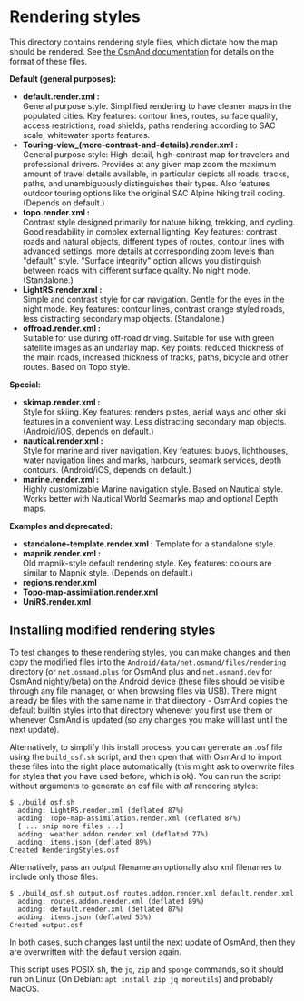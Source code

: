 Rendering styles
================
This directory contains rendering style files, which dictate how the map should be rendered.
See [the OsmAnd documentation](https://osmand.net/docs/technical/osmand-file-formats/osmand-rendering-style/) for details on the format of these files.

**Default (general purposes):**
* **default.render.xml :** <br>General purpose style. Simplified rendering to have cleaner maps in the populated cities. Key features: contour lines, routes, surface quality, access restrictions, road shields, paths rendering according to SAC scale, whitewater sports features.
* **Touring-view_(more-contrast-and-details).render.xml :** <br>General purpose style: High-detail, high-contrast map for travelers and professional drivers. Provides at any given map zoom the maximum amount of travel details available, in particular depicts all roads, tracks, paths, and unambiguously distinguishes their types. Also features outdoor touring options like the original SAC Alpine hiking trail coding. (Depends on default.)
* **topo.render.xml :** <br>Contrast style designed primarily for nature hiking, trekking, and cycling. Good readability in complex external lighting. Key features: contrast roads and natural objects, different types of routes, contour lines with advanced settings, more details at corresponding zoom levels than "default" style. "Surface integrity" option allows you distinguish between roads with different surface quality. No night mode. (Standalone.)
* **LightRS.render.xml :** <br>Simple and contrast style for car navigation. Gentle for the eyes in the night mode. Key features: contour lines, contrast orange styled roads, less distracting secondary map objects. (Standalone.)
* **offroad.render.xml :** <br>Suitable for use during off-road driving. Suitable for use with green satellite images as an undarlay map. Key points: reduced thickness of the main roads, increased thickness of tracks, paths, bicycle and other routes. Based on Topo style.

**Special:**
* **skimap.render.xml :** <br>Style for skiing. Key features: renders pistes, aerial ways and other ski features in a convenient way. Less distracting secondary map objects. (Android/iOS, depends on default.)
* **nautical.render.xml :** <br>Style for marine and river navigation. Key features: buoys, lighthouses, water navigation lines and marks, harbours, seamark services, depth contours. (Android/iOS, depends on default.) 
* **marine.render.xml :** <br>Highly customizable Marine navigation style. Based on Nautical style. Works better with Nautical World Seamarks map and optional Depth maps.

**Examples and deprecated:**
* **standalone-template.render.xml :** Template for a standalone style.
* **mapnik.render.xml :** <br>Old mapnik-style default rendering style. Key features: colours are similar to Mapnik style. (Depends on default.)
* **regions.render.xml**
* **Topo-map-assimilation.render.xml**
* **UniRS.render.xml**

Installing modified rendering styles
------------------------------------
To test changes to these rendering styles, you can make changes and then copy the modified files into the `Android/data/net.osmand/files/rendering`
directory (or `net.osmand.plus` for OsmAnd plus and `net.osmand.dev` for OsmAnd nightly/beta) on the Android device (these files should be visible through any
file manager, or when browsing files via USB). There might already be files with the same name in that directory - OsmAnd copies the default builtin styles into
that directory whenever you first use them or whenever OsmAnd is updated (so any changes you make will last until the next update).

Alternatively, to simplify this install process, you can generate an .osf file using the `build_osf.sh` script, and then open that with OsmAnd to import these
files into the right place automatically (this might ask to overwrite files for
styles that you have used before, which is ok). You can run the script without
arguments to generate an osf file with *all* rendering styles:

    $ ./build_osf.sh
      adding: LightRS.render.xml (deflated 87%)
      adding: Topo-map-assimilation.render.xml (deflated 87%)
      [ ... snip more files ...]
      adding: weather.addon.render.xml (deflated 77%)
      adding: items.json (deflated 89%)
    Created RenderingStyles.osf

Alternatively, pass an output filename an optionally also xml filenames to include only those files:


    $ ./build_osf.sh output.osf routes.addon.render.xml default.render.xml
      adding: routes.addon.render.xml (deflated 89%)
      adding: default.render.xml (deflated 87%)
      adding: items.json (deflated 53%)
    Created output.osf

In both cases, such changes last until the next update of OsmAnd, then they are overwritten with the default version again.

This script uses POSIX sh, the `jq`, `zip` and `sponge` commands, so it should run on Linux (On Debian: `apt install zip jq moreutils`) and probably MacOS.
